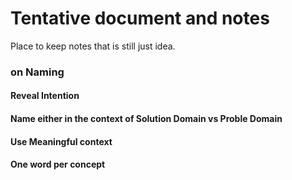 # Tentative document and notes

Place to keep notes that is still just idea. 

### on Naming

#### Reveal Intention

#### Name either in the context of Solution Domain vs Proble Domain

#### Use Meaningful context

#### One word per concept
